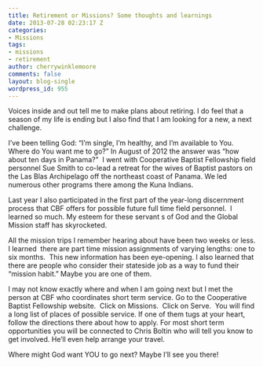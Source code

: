```yaml
---
title: Retirement or Missions? Some thoughts and learnings
date: 2013-07-28 02:23:17 Z
categories:
- Missions
tags:
- missions
- retirement
author: cherrywinklemoore
comments: false
layout: blog-single
wordpress_id: 955
---
```


Voices inside and out tell me to make plans about retiring. I do feel that a season of my life is ending but I also find that I am looking for a new, a next challenge.

I’ve been telling God: “I’m single, I’m healthy, and I’m available to You. Where do You want me to go?” In August of 2012 the answer was “how about ten days in Panama?”  I went with Cooperative Baptist Fellowship field personnel Sue Smith to co-lead a retreat for the wives of Baptist pastors on the Las Blas Archipelago off the northeast coast of Panama. We led numerous other programs there among the Kuna Indians.

Last year I also participated in the first part of the year-long discernment process that CBF offers for possible future full time field personnel.  I learned so much. My esteem for these servant s of God and the Global Mission staff has skyrocketed.

All the mission trips I remember hearing about have been two weeks or less. I learned  there are part time mission assignments of varying lengths: one to six months.  This new information has been eye-opening. I also learned that there are people who consider their stateside job as a way to fund their “mission habit.” Maybe you are one of them.

I may not know exactly where and when I am going next but I met the person at CBF who coordinates short term service. Go to the Cooperative Baptist Fellowship website.  Click on Missions.  Click on Serve.  You will find a long list of places of possible service. If one of them tugs at your heart, follow the directions there about how to apply. For most short term opportunities you will be connected to Chris Boltin who will tell you know to get involved. He’ll even help arrange your travel.

Where might God want YOU to go next? Maybe I’ll see you there!
